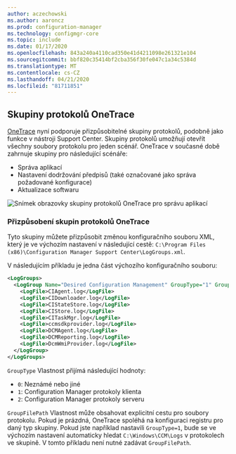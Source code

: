 ```yaml
---
author: aczechowski
ms.author: aaroncz
ms.prod: configuration-manager
ms.technology: configmgr-core
ms.topic: include
ms.date: 01/17/2020
ms.openlocfilehash: 843a240a4110cad350e41d4211098e261321e104
ms.sourcegitcommit: bbf820c35414bf2cba356f30fe047c1a34c5384d
ms.translationtype: MT
ms.contentlocale: cs-CZ
ms.lasthandoff: 04/21/2020
ms.locfileid: "81711851"
---
```

## <a name="onetrace-log-groups"></a><a name="bkmk_onetrace"></a>Skupiny protokolů OneTrace

<!--5559993-->

[OneTrace](../../../../support/support-center-onetrace.md) nyní podporuje přizpůsobitelné skupiny protokolů, podobně jako funkce v nástroji Support Center. Skupiny protokolů umožňují otevřít všechny soubory protokolu pro jeden scénář. OneTrace v současné době zahrnuje skupiny pro následující scénáře:

- Správa aplikací
- Nastavení dodržování předpisů (také označované jako správa požadované konfigurace)
- Aktualizace softwaru

![Snímek obrazovky skupiny protokolů OneTrace pro správu aplikací](../../media/5559993-onetrace-log-groups.png)

### <a name="customize-onetrace-log-groups"></a>Přizpůsobení skupin protokolů OneTrace

Tyto skupiny můžete přizpůsobit změnou konfiguračního souboru XML, který je ve výchozím nastavení v následující cestě: `C:\Program Files (x86)\Configuration Manager Support Center\LogGroups.xml`.

V následujícím příkladu je jedna část výchozího konfiguračního souboru:

``` XML
<LogGroups>
  <LogGroup Name="Desired Configuration Management" GroupType="1" GroupFilePath="">
    <LogFile>CIAgent.log</LogFile>
    <LogFile>CIDownloader.log</LogFile>
    <LogFile>CIStateStore.log</LogFile>
    <LogFile>CIStore.log</LogFile>
    <LogFile>CITaskMgr.log</LogFile>
    <LogFile>ccmsdkprovider.log</LogFile>
    <LogFile>DCMAgent.log</LogFile>
    <LogFile>DCMReporting.log</LogFile>
    <LogFile>DcmWmiProvider.log</LogFile>
  </LogGroup>
</LogGroups>
```

`GroupType` Vlastnost přijímá následující hodnoty:

- `0`: Neznámé nebo jiné
- `1`: Configuration Manager protokoly klienta
- `2`: Configuration Manager protokoly serveru

`GroupFilePath` Vlastnost může obsahovat explicitní cestu pro soubory protokolu. Pokud je prázdná, OneTrace spoléhá na konfiguraci registru pro daný typ skupiny. Pokud jste například nastavili `GroupType=1`, bude se ve výchozím nastavení automaticky hledat `C:\Windows\CCM\Logs` v protokolech ve skupině. V tomto příkladu není nutné zadávat `GroupFilePath`.
